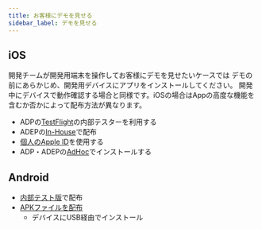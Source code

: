 ```yaml
---
title: お客様にデモを見せる
sidebar_label: デモを見せる
---
```


## iOS

開発チームが開発用端末を操作してお客様にデモを見せたい​​​​​​​ケースでは
デモの前にあらかじめ、開発用デバイスにアプリをインストールしてください。 開発中にデバイスで動作確認する場合と同様です。iOSの場合はAppの高度な機能を含むか否かによって配布方法が異なります。


- ADPの[TestFlight](/distribution/build/ios/adp_testflight)の内部テスターを利用する
- ADEPの[In-House](/distribution/build/ios/adep_in_house)で配布
- [個人のApple ID](/distribution/build/ios/personal_team)を使用する
- ADP・ADEPの[AdHoc](/distribution/build/ios/adp_local)でインストールする

## Android

- [内部テスト版](/distribution/build/android/google_play_test)で配布
- [APKファイルを配布](distribution/build/android/apk_dist)
   - デバイスにUSB経由でインストール
